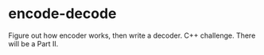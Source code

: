 # encode-decode
Figure out how encoder works, then write a decoder. C++ challenge. There will be a Part II.
